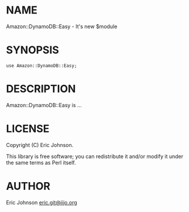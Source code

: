 # NAME

Amazon::DynamoDB::Easy - It's new $module

# SYNOPSIS

    use Amazon::DynamoDB::Easy;

# DESCRIPTION

Amazon::DynamoDB::Easy is ...

# LICENSE

Copyright (C) Eric Johnson.

This library is free software; you can redistribute it and/or modify
it under the same terms as Perl itself.

# AUTHOR

Eric Johnson <eric.git@iijo.org>
